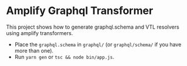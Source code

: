 # Amplify Graphql Transformer

This project shows how to generate graphql.schema and VTL resolvers using amplify transformers.

* Place the `graphql.schema` in `graphql/` (or `graphql/schema/` if you have more than one).
* Run `yarn gen` or `tsc && node bin/app.js`.
